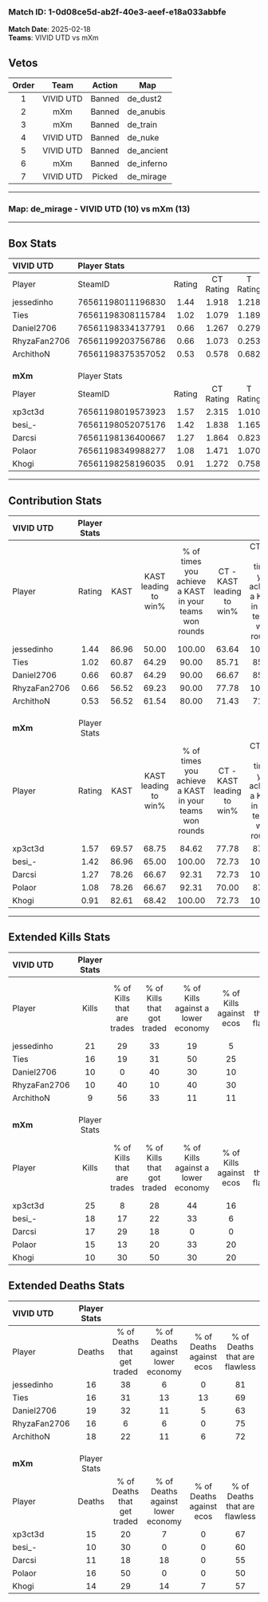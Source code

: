 ### Match ID: 1-0d08ce5d-ab2f-40e3-aeef-e18a033abbfe  
**Match Date**: 2025-02-18  
**Teams**: VIVID UTD vs mXm  

## Vetos  

| Order | Team | Action | Map |
| :---: | :--: | :----: | --- |
| 1 | VIVID UTD | Banned | de_dust2 |
| 2 | mXm | Banned | de_anubis |
| 3 | mXm | Banned | de_train |
| 4 | VIVID UTD | Banned | de_nuke |
| 5 | VIVID UTD | Banned | de_ancient |
| 6 | mXm | Banned | de_inferno |
| 7 | VIVID UTD | Picked | de_mirage |

---  

### **Map**: de_mirage - VIVID UTD (10) vs mXm (13)  
---  

## Box Stats  

| **VIVID UTD** | Player Stats      |        |           |          |       |       |       |         |        |      |     |
| :- | :- | :-: | :-: | :-: | :-: | :-: | :-: | :-: | :-: | :-: | :-: |
| Player        | SteamID           | Rating | CT Rating | T Rating | KAST  |  ADR  | Kills | Assists | Deaths | K/D  | HS% |
| jessedinho    | 76561198011196830 |  1.44  |   1.918   |  1.218   | 86.96 | 94.8  |  21   |    4    |   16   | 1.31 | 66  |
| Ties          | 76561198308115784 |  1.02  |   1.079   |  1.189   | 60.87 | 83.2  |  16   |    3    |   16   | 1.00 | 31  |
| Daniel2706    | 76561198334137791 |  0.66  |   1.267   |  0.279   | 60.87 | 62.7  |  10   |    3    |   19   | 0.53 | 70  |
| RhyzaFan2706  | 76561199203756786 |  0.66  |   1.073   |  0.253   | 56.52 | 53.0  |  10   |    2    |   16   | 0.63 | 40  |
| ArchithoN     | 76561198375357052 |  0.53  |   0.578   |  0.682   | 56.52 | 43.6  |   9   |    0    |   18   | 0.50 | 33  |
|               |                   |        |           |          |       |       |       |         |        |      |     |
|               |                   |        |           |          |       |       |       |         |        |      |     |
|               |                   |        |           |          |       |       |       |         |        |      |     |
| **mXm**       | Player Stats      |        |           |          |       |       |       |         |        |      |     |
| Player        | SteamID           | Rating | CT Rating | T Rating | KAST  |  ADR  | Kills | Assists | Deaths | K/D  | HS% |
| xp3ct3d       | 76561198019573923 |  1.57  |   2.315   |  1.010   | 69.57 | 112.7 |  25   |   10    |   15   | 1.67 | 36  |
| besi_-        | 76561198052075176 |  1.42  |   1.838   |  1.165   | 86.96 | 76.9  |  18   |    7    |   10   | 1.80 | 55  |
| Darcsi        | 76561198136400667 |  1.27  |   1.864   |  0.823   | 78.26 | 71.7  |  17   |    5    |   11   | 1.55 | 35  |
| Polaor        | 76561198349988277 |  1.08  |   1.471   |  1.070   | 78.26 | 72.9  |  15   |    4    |   16   | 0.94 | 66  |
| Khogi         | 76561198258196035 |  0.91  |   1.272   |  0.758   | 82.61 | 52.8  |  10   |    6    |   14   | 0.71 | 40  |
---  

## Contribution Stats  

| **VIVID UTD** | Player Stats |       |                      |                                                        |                           |                                                             |                          |                                                            |
| :- | :-: | :-: | :-: | :-: | :-: | :-: | :-: | :-: |
| Player        |    Rating    | KAST  | KAST leading to win% | % of times you achieve a KAST in your teams won rounds | CT - KAST leading to win% | CT - % of times you achieve a KAST in your teams won rounds | T - KAST leading to win% | T - % of times you achieve a KAST in your teams won rounds |
| jessedinho    |     1.44     | 86.96 |        50.00         |                         100.00                         |           63.64           |                           100.00                            |          33.33           |                           100.00                           |
| Ties          |     1.02     | 60.87 |        64.29         |                         90.00                          |           85.71           |                            85.71                            |          42.86           |                           100.00                           |
| Daniel2706    |     0.66     | 60.87 |        64.29         |                         90.00                          |           66.67           |                            85.71                            |          60.00           |                           100.00                           |
| RhyzaFan2706  |     0.66     | 56.52 |        69.23         |                         90.00                          |           77.78           |                           100.00                            |          50.00           |                           66.67                            |
| ArchithoN     |     0.53     | 56.52 |        61.54         |                         80.00                          |           71.43           |                            71.43                            |          50.00           |                           100.00                           |
|               |              |       |                      |                                                        |                           |                                                             |                          |                                                            |
|               |              |       |                      |                                                        |                           |                                                             |                          |                                                            |
|               |              |       |                      |                                                        |                           |                                                             |                          |                                                            |
| **mXm**       | Player Stats |       |                      |                                                        |                           |                                                             |                          |                                                            |
| Player        |    Rating    | KAST  | KAST leading to win% | % of times you achieve a KAST in your teams won rounds | CT - KAST leading to win% | CT - % of times you achieve a KAST in your teams won rounds | T - KAST leading to win% | T - % of times you achieve a KAST in your teams won rounds |
| xp3ct3d       |     1.57     | 69.57 |        68.75         |                         84.62                          |           77.78           |                            87.50                            |          57.14           |                           80.00                            |
| besi_-        |     1.42     | 86.96 |        65.00         |                         100.00                         |           72.73           |                           100.00                            |          55.56           |                           100.00                           |
| Darcsi        |     1.27     | 78.26 |        66.67         |                         92.31                          |           72.73           |                           100.00                            |          57.14           |                           80.00                            |
| Polaor        |     1.08     | 78.26 |        66.67         |                         92.31                          |           70.00           |                            87.50                            |          62.50           |                           100.00                           |
| Khogi         |     0.91     | 82.61 |        68.42         |                         100.00                         |           72.73           |                           100.00                            |          62.50           |                           100.00                           |
---  

## Extended Kills Stats  

| **VIVID UTD** | Player Stats |                            |                            |                                    |                         |                              |                                 |                                       |                    |           |
| :- | :-: | :-: | :-: | :-: | :-: | :-: | :-: | :-: | :-: | :-: |
| Player        |    Kills     | % of Kills that are trades | % of Kills that got traded | % of Kills against a lower economy | % of Kills against ecos | % of Kills that are flawless | % of Kills that are close duels | % of Kills that are assisted by flash | Pistol Round Kills | AWP Kills |
| jessedinho    |      21      |             29             |             33             |                 19                 |            5            |              67              |               10                |                   5                   |         5          |     0     |
| Ties          |      16      |             19             |             31             |                 50                 |           25            |              50              |                6                |                   0                   |         1          |     0     |
| Daniel2706    |      10      |             0              |             40             |                 30                 |           10            |              50              |                0                |                   0                   |         1          |     0     |
| RhyzaFan2706  |      10      |             40             |             10             |                 40                 |           30            |              70              |               10                |                   0                   |         1          |     3     |
| ArchithoN     |      9       |             56             |             33             |                 11                 |           11            |              44              |                0                |                   0                   |         2          |     0     |
|               |              |                            |                            |                                    |                         |                              |                                 |                                       |                    |           |
|               |              |                            |                            |                                    |                         |                              |                                 |                                       |                    |           |
|               |              |                            |                            |                                    |                         |                              |                                 |                                       |                    |           |
| **mXm**       | Player Stats |                            |                            |                                    |                         |                              |                                 |                                       |                    |           |
| Player        |    Kills     | % of Kills that are trades | % of Kills that got traded | % of Kills against a lower economy | % of Kills against ecos | % of Kills that are flawless | % of Kills that are close duels | % of Kills that are assisted by flash | Pistol Round Kills | AWP Kills |
| xp3ct3d       |      25      |             8              |             28             |                 44                 |           16            |              88              |                4                |                   8                   |         1          |     0     |
| besi_-        |      18      |             17             |             22             |                 33                 |            6            |              67              |               11                |                   6                   |         1          |     0     |
| Darcsi        |      17      |             29             |             18             |                 0                  |            0            |              76              |               12                |                   6                   |         2          |     8     |
| Polaor        |      15      |             13             |             20             |                 33                 |           20            |              60              |                0                |                   0                   |         0          |     0     |
| Khogi         |      10      |             30             |             50             |                 30                 |           20            |              50              |               30                |                   0                   |         0          |     0     |
## Extended Deaths Stats  

| **VIVID UTD** | Player Stats |                             |                                   |                          |                               |                            |                           |               |
| :- | :-: | :-: | :-: | :-: | :-: | :-: | :-: | :-: |
| Player        |    Deaths    | % of Deaths that get traded | % of Deaths against lower economy | % of Deaths against ecos | % of Deaths that are flawless | % of Deaths that are close | % of Deaths while blinded | Deaths to AWP |
| jessedinho    |      16      |             38              |                 6                 |            0             |              81               |             0              |             0             |       2       |
| Ties          |      16      |             31              |                13                 |            13            |              69               |             13             |             6             |       2       |
| Daniel2706    |      19      |             32              |                11                 |            5             |              63               |             16             |             0             |       1       |
| RhyzaFan2706  |      16      |              6              |                 6                 |            0             |              75               |             6              |             0             |       2       |
| ArchithoN     |      18      |             22              |                11                 |            6             |              72               |             11             |            17             |       1       |
|               |              |                             |                                   |                          |                               |                            |                           |               |
|               |              |                             |                                   |                          |                               |                            |                           |               |
|               |              |                             |                                   |                          |                               |                            |                           |               |
| **mXm**       | Player Stats |                             |                                   |                          |                               |                            |                           |               |
| Player        |    Deaths    | % of Deaths that get traded | % of Deaths against lower economy | % of Deaths against ecos | % of Deaths that are flawless | % of Deaths that are close | % of Deaths while blinded | Deaths to AWP |
| xp3ct3d       |      15      |             20              |                 7                 |            0             |              67               |             0              |             0             |       2       |
| besi_-        |      10      |             30              |                 0                 |            0             |              60               |             10             |             0             |       0       |
| Darcsi        |      11      |             18              |                18                 |            0             |              55               |             9              |             0             |       1       |
| Polaor        |      16      |             50              |                 0                 |            0             |              50               |             6              |             0             |       0       |
| Khogi         |      14      |             29              |                14                 |            7             |              57               |             7              |             7             |       0       |
